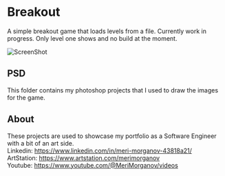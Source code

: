 # Breakout
A simple breakout game that loads levels from a file. Currently work in progress. Only level one shows and no build at the moment.

![ScreenShot](https://raw.github.com/MeriMorganov/Breakout/main/BreakOut/Screenshot.png)

## PSD
This folder contains my photoshop projects that I used to draw the images for the game. 

## About

These projects are used to showcase my portfolio as a Software Engineer with a bit of an art side.  
Linkedin: https://www.linkedin.com/in/meri-morganov-43818a21/  
ArtStation: https://www.artstation.com/merimorganov   
Youtube: https://www.youtube.com/@MeriMorganov/videos
